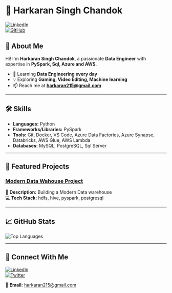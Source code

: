 # 🚀 Harkaran Singh Chandok

[![LinkedIn](https://img.shields.io/badge/LinkedIn-Profile-blue)](https://www.linkedin.com/in/harkaran-singh-chandok/)  
[![GitHub](https://img.shields.io/badge/GitHub-Profile-black)](https://github.com/harkaran215)  

## 👋 About Me  

Hi! I'm **Harkaran Singh Chandok**, a passionate **Data Engineer** with expertise in **PySpark, Sql, Azure and AWS**.  


- 🌱 Learning **Data Engineering every day**
- 💡 Exploring **Gaming, Video Editing, Machine learning**
- 📫 Reach me at **harkaran215@gmail.com**

---

## 🛠️ Skills  

- **Languages:** Python
- **Frameworks/Libraries:** PySpark  
- **Tools:** Git, Docker, VS Code, Azure Data Factories, Azure Synapse, Databricks, AWS Glue, AWS Lambda
- **Databases:** MySQL, PostgreSQL, Sql Server  

---

## 📌 Featured Projects  

### [Modern Data Wahouse Project](https://github.com/harkaran215/modern-dwh-project)  
📝 **Description:** Building a Modern Data warehouse  
💻 **Tech Stack:** hdfs, hive, pyspark, postgresql 

---

## 📈 GitHub Stats  

<!--![GitHub Stats](https://github-readme-stats.vercel.app/api?username=harkaran215&show_icons=true&theme=radical)  -->
![Top Languages](https://github-readme-stats.vercel.app/api/top-langs/?username=harkaran215&layout=compact&theme=radical)  

---

## 🤝 Connect With Me  

[![LinkedIn](https://img.shields.io/badge/LinkedIn-Profile-blue)](https://linkedin.com/in/harkaran-singh-chandok)  
[![Twitter](https://img.shields.io/badge/Twitter-Profile-blue)](https://twitter.com/harkaran215)  

📧 **Email:** harkaran215@gmail.com
